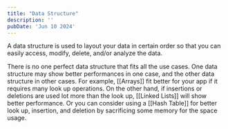 ```yaml
---
title: "Data Structure"
description: ''
pubDate: 'Jun 10 2024'
---
```


A data structure is used to layout your data in certain order so that you can easily access, modify, delete, and/or analyze the data.

There is no one perfect data structure that fits all the use cases. One data structure may show better performances in one case, and the other data structure in other cases. For example, [[Arrays]] fit better for your app if it requires many look up operations. On the other hand, if insertions or deletions are used lot more than the look up, [[Linked Lists]] will show better performance. Or you can consider using a [[Hash Table]] for better look up, insertion, and deletion by sacrificing some memory for the space usage.
